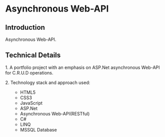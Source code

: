 # Asynchronous Web-API

## Introduction
Asynchronous Web-API.

## Technical Details
<p>
    1. A portfolio project with an emphasis on ASP.Net asynchronous Web-API for C.R.U.D operations.
</p>

<p>
  2. Technology stack and approach used:
    <ul>
        <ul>
            <li>HTML5</li>
            <li>CSS3</li>
            <li>JavaScript</li>
            <li>ASP.Net</li>
            <li>Asynchronous Web-API(RESTful)</li>
            <li>C#</li>
            <li>LINQ</li>
            <li>MSSQL Database</li>
        </ul>
    </ul>
</p>
